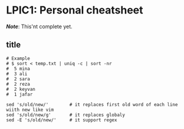 # LPIC1: Personal cheatsheet
_**Note**_: This'nt complete yet.
## title

```
# Example
# $ sort < temp.txt | uniq -c | sort -nr
#  5 mina
#  3 ali
#  2 sara
#  2 reza
#  2 keyvan
#  1 jafar

sed 's/old/new/'        # it replaces first old word of each line wiith new like vim 
sed 's/old/new/g'       # it replaces globaly
sed -E 's/old/new/'     # it support regex
```
